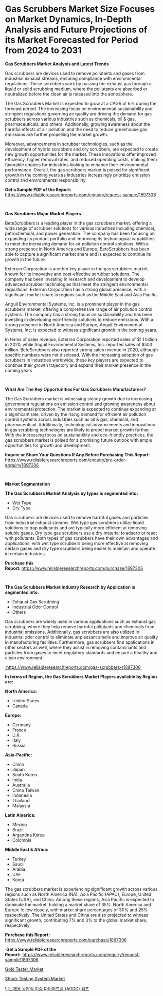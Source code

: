 <p><h1>Gas Scrubbers Market Size Focuses on Market Dynamics, In-Depth Analysis and Future Projections of its Market Forecasted for Period from 2024 to 2031</h1></p><p><strong>Gas Scrubbers Market Analysis and Latest Trends</strong></p>
<p><p>Gas scrubbers are devices used to remove pollutants and gases from industrial exhaust streams, ensuring compliance with environmental regulations. These scrubbers work by passing the exhaust gas through a liquid or solid scrubbing medium, where the pollutants are absorbed or neutralized before the clean air is released into the atmosphere.</p><p>The Gas Scrubbers Market is expected to grow at a CAGR of 6% during the forecast period. The increasing focus on environmental sustainability and stringent regulations governing air quality are driving the demand for gas scrubbers across various industries such as chemicals, oil & gas, pharmaceuticals, and others. Additionally, growing awareness about the harmful effects of air pollution and the need to reduce greenhouse gas emissions are further propelling the market growth.</p><p>Moreover, advancements in scrubber technologies, such as the development of hybrid scrubbers and dry scrubbers, are expected to create new growth opportunities for the market. These innovations offer improved efficiency, higher removal rates, and reduced operating costs, making them favorable choices for industries looking to enhance their environmental performance. Overall, the gas scrubbers market is poised for significant growth in the coming years as industries increasingly prioritize emission control and environmental responsibility.</p></p>
<p><strong>Get a Sample PDF of the Report:&nbsp;</strong> <a href="https://www.reliableresearchreports.com/enquiry/request-sample/1897306">https://www.reliableresearchreports.com/enquiry/request-sample/1897306</a></p>
<p>&nbsp;</p>
<p><strong>Gas Scrubbers Major Market Players</strong></p>
<p><p>BeteScrubbers is a leading player in the gas scrubbers market, offering a wide range of scrubber solutions for various industries including chemical, petrochemical, and power generation. The company has been focusing on expanding its product portfolio and improving its technological capabilities to meet the increasing demand for air pollution control solutions. With a strong presence in North America and Europe, BeteScrubbers has been able to capture a significant market share and is expected to continue its growth in the future.</p><p>Exterran Corporation is another key player in the gas scrubbers market, known for its innovative and cost-effective scrubber solutions. The company has been investing in research and development to develop advanced scrubber technologies that meet the stringent environmental regulations. Exterran Corporation has a strong global presence, with a significant market share in regions such as the Middle East and Asia Pacific.</p><p>Anguil Environmental Systems, Inc. is a prominent player in the gas scrubbers market, offering a comprehensive range of air pollution control systems. The company has a strong focus on sustainability and has been investing in developing eco-friendly solutions to reduce emissions. With a strong presence in North America and Europe, Anguil Environmental Systems, Inc. is expected to witness significant growth in the coming years.</p><p>In terms of sales revenue, Exterran Corporation reported sales of $1.1 billion in 2020, while Anguil Environmental Systems, Inc. reported sales of $500 million. BeteScrubbers also reported strong sales revenue in 2020, although specific numbers were not disclosed. With the increasing adoption of gas scrubbers in industries worldwide, these key players are expected to continue their growth trajectory and expand their market presence in the coming years.</p></p>
<p>&nbsp;</p>
<p><strong>What Are The Key Opportunities For Gas Scrubbers Manufacturers?</strong></p>
<p><p>The Gas Scrubbers market is witnessing steady growth due to increasing government regulations on emission control and growing awareness about environmental protection. The market is expected to continue expanding at a significant rate, driven by the rising demand for efficient air pollution control systems across industries such as oil & gas, chemical, and pharmaceutical. Additionally, technological advancements and innovations in gas scrubbing technologies are likely to propel market growth further. With the increasing focus on sustainability and eco-friendly practices, the gas scrubbers market is poised for a promising future outlook with ample opportunities for growth and development.</p></p>
<p><strong>Inquire or Share Your Questions If Any Before Purchasing This Report:</strong> <a href="https://www.reliableresearchreports.com/enquiry/pre-order-enquiry/1897306">https://www.reliableresearchreports.com/enquiry/pre-order-enquiry/1897306</a></p>
<p>&nbsp;</p>
<p><strong>Market Segmentation</strong></p>
<p><strong>The Gas Scrubbers Market Analysis by types is segmented into:</strong></p>
<p><ul><li>Wet Type</li><li>Dry Type</li></ul></p>
<p><p>Gas scrubbers are devices used to remove harmful gases and particles from industrial exhaust streams. Wet type gas scrubbers utilize liquid solutions to trap pollutants and are typically more efficient at removing soluble gases. Dry type gas scrubbers use a dry material to adsorb or react with pollutants. Both types of gas scrubbers have their own advantages and applications, with wet type scrubbers being more effective at removing certain gases and dry type scrubbers being easier to maintain and operate in certain industries.</p></p>
<p><strong>Purchase this Report:&nbsp;</strong><a href="https://www.reliableresearchreports.com/purchase/1897306">https://www.reliableresearchreports.com/purchase/1897306</a></p>
<p>&nbsp;</p>
<p><strong>The Gas Scrubbers Market Industry Research by Application is segmented into:</strong></p>
<p><ul><li>Exhaust Gas Scrubbing</li><li>Industrial Odor Control</li><li>Others</li></ul></p>
<p><p>Gas scrubbers are widely used in various applications such as exhaust gas scrubbing, where they help remove harmful pollutants and chemicals from industrial emissions. Additionally, gas scrubbers are also utilized in industrial odor control to eliminate unpleasant smells and improve air quality in manufacturing facilities. Furthermore, gas scrubbers find applications in other sectors as well, where they assist in removing contaminants and particles from gases to meet regulatory standards and ensure a healthy and clean environment.</p></p>
<p><a href="https://www.reliableresearchreports.com/gas-scrubbers-r1897306">&nbsp;https://www.reliableresearchreports.com/gas-scrubbers-r1897306</a></p>
<p><strong>In terms of Region, the Gas Scrubbers Market Players available by Region are:</strong></p>
<p>
    <p> <strong> North America: </strong>
        <ul>
            <li>United States</li>
            <li>Canada</li>
        </ul>
        </p> 
    <p> <strong> Europe: </strong>
        <ul>
            <li>Germany</li>
            <li>France</li>
            <li>U.K.</li>
            <li>Italy</li>
            <li>Russia</li>
        </ul>
        </p> 
    <p> <strong> Asia-Pacific: </strong>
        <ul>
            <li>China</li>
            <li>Japan</li>
            <li>South Korea</li>
            <li>India</li>
            <li>Australia</li>
            <li>China Taiwan</li>
            <li>Indonesia</li>
            <li>Thailand</li>
            <li>Malaysia</li>
        </ul>
        </p> 
    <p> <strong> Latin America: </strong>
        <ul>
            <li>Mexico</li>
            <li>Brazil</li>
            <li>Argentina Korea</li>
            <li>Colombia</li>
        </ul>
        </p> 
    <p> <strong> Middle East & Africa: </strong>
        <ul>
            <li>Turkey</li>
            <li>Saudi</li>
            <li>Arabia</li>
            <li>UAE</li>
            <li>Korea</li>
        </ul>
    </p>
    </p>
<p><p>The gas scrubbers market is experiencing significant growth across various regions such as North America (NA), Asia Pacific (APAC), Europe, United States (USA), and China. Among these regions, Asia Pacific is expected to dominate the market, holding a market share of 35%. North America and Europe follow closely, with market share percentages of 30% and 25% respectively. The United States and China are also projected to witness significant growth, contributing 7% and 3% to the global market share, respectively.</p></p>
<p><strong>Purchase this Report: </strong><a href="https://www.reliableresearchreports.com/purchase/1897306">https://www.reliableresearchreports.com/purchase/1897306</a></p>
<p>&nbsp;<strong>Get a Sample PDF of the Report:&nbsp;&nbsp;</strong><a href="https://www.reliableresearchreports.com/enquiry/request-sample/1897306">https://www.reliableresearchreports.com/enquiry/request-sample/1897306</a></p>
<p><strong></strong></p>
<p><p><a href="https://github.com/FassouRP/Market-Research-Report-List-5/blob/main/gold-tester-market.md">Gold Tester Market</a></p><p><a href="https://github.com/rahu1506/Market-Research-Report-List-5/blob/main/shock-testing-system-market.md">Shock Testing System Market</a></p><p><a href="https://github.com/bvubpqd5241630/Market-Research-Report-List-2/blob/main/5635272171351.md">반도체용 공압식 이중 다이어프램 (AODD) 펌프</a></p></p>